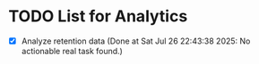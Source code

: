 # TODO List for Analytics

- [x] Analyze retention data  (Done at Sat Jul 26 22:43:38 2025: No actionable real task found.)